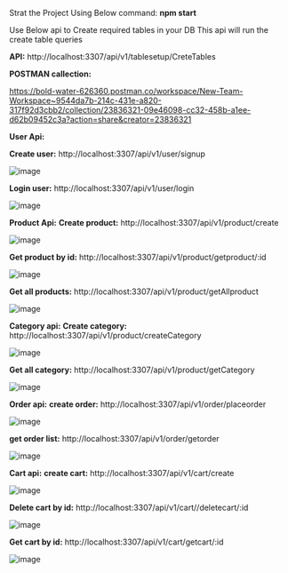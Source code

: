 Strat the Project Using Below command:
**npm start**

Use Below api to Create required tables in your DB
This api will run the create table queries

**API:** http://localhost:3307/api/v1/tablesetup/CreteTables

**POSTMAN callection:**

https://bold-water-626360.postman.co/workspace/New-Team-Workspace~9544da7b-214c-431e-a820-317f92d3cbb2/collection/23836321-09e46098-cc32-458b-a1ee-d62b09452c3a?action=share&creator=23836321

**User Api:**

**Create user:**
http://localhost:3307/api/v1/user/signup

![image](https://github.com/rajithsuvarna/E_Commerce_App_Project/assets/109891044/edbc63fd-e28d-49ac-b499-c09751b07e8d)

**Login user:**
http://localhost:3307/api/v1/user/login

![image](https://github.com/rajithsuvarna/E_Commerce_App_Project/assets/109891044/6543a2ff-d07a-41c4-949d-35ace5e33c04)

**Product Api:**
**Create product:**
http://localhost:3307/api/v1/product/create

![image](https://github.com/rajithsuvarna/E_Commerce_App_Project/assets/109891044/0dd8475e-7a03-4651-8ad2-472a48ef62cc)

**Get product by id:**
http://localhost:3307/api/v1/product/getproduct/:id

![image](https://github.com/rajithsuvarna/E_Commerce_App_Project/assets/109891044/24d9cf8a-15e0-4205-88cf-f280628635e4)

**Get all products:**
http://localhost:3307/api/v1/product/getAllproduct

![image](https://github.com/rajithsuvarna/E_Commerce_App_Project/assets/109891044/aa4e2346-1e26-4b27-9fab-e038ddf10533)

**Category api:**
**Create category:**
http://localhost:3307/api/v1/product/createCategory

![image](https://github.com/rajithsuvarna/E_Commerce_App_Project/assets/109891044/8ce66a14-b789-4991-90e9-47d5af8bb2aa)

**Get all category:**
http://localhost:3307/api/v1/product/getCategory

![image](https://github.com/rajithsuvarna/E_Commerce_App_Project/assets/109891044/2a20c5c0-8d39-4c43-8560-172f4bd62039)

**Order api:**
**create order:**
http://localhost:3307/api/v1/order/placeorder

![image](https://github.com/rajithsuvarna/E_Commerce_App_Project/assets/109891044/a0aba95b-8364-4e37-ad38-a00820c5e93b)

**get order list:**
http://localhost:3307/api/v1/order/getorder

![image](https://github.com/rajithsuvarna/E_Commerce_App_Project/assets/109891044/cfe443ed-6cfe-4f76-83ea-5b074b8d8e7f)

**Cart api:**
**create cart:**
http://localhost:3307/api/v1/cart/create

![image](https://github.com/rajithsuvarna/E_Commerce_App_Project/assets/109891044/13c6b9c7-c14c-4908-a0e3-cd42fa2155fd)

**Delete cart by id:**
http://localhost:3307/api/v1/cart//deletecart/:id

![image](https://github.com/rajithsuvarna/E_Commerce_App_Project/assets/109891044/eff5c809-c54a-4d00-bfc6-af2963286690)

**Get cart by id:**
http://localhost:3307/api/v1/cart/getcart/:id

![image](https://github.com/rajithsuvarna/E_Commerce_App_Project/assets/109891044/1de4d752-616a-4972-ad6f-eeef534e774d)

